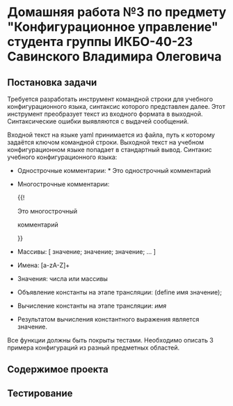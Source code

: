 # Домашняя работа №3 по предмету "Конфигурационное управление" студента группы ИКБО-40-23 Савинского Владимира Олеговича

## Постановка задачи
Требуется разработать инструмент командной строки для учебного конфигурационного языка, синтаксис которого представлен далее. Этот инструмент преобразует текст из входного формата в выходной. Синтаксические ошибки выявляются с выдачей сообщений.

Входной текст на языке yaml принимается из файла, путь к которому задаётся ключом командной строки. Выходной текст на учебном конфигурационном языке попадает в стандартный вывод.
Синтакис учебного конфигурационного языка:
- Однострочные комментарии: * Это однострочный комментарий
- Многострочные комментарии:
  
  {{!
  
  Это многострочный
  
  комментарий
  
  }}
- Массивы: [ значение; значение; значение; ... ]
- Имена: [a-zA-Z]+
- Значения: числа или массивы
- Объявление константы на этапе трансляции: (define имя значение);
- Вычисление константы на этапе трансляции: $имя$
- Результатом вычисления константного выражения является значение.

Все функции должны быть покрыты тестами. Необходимо описать 3 примера конфигураций из разный предметных областей.

## Содержимое проекта



## Тестирование



